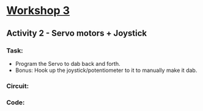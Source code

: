 # [Workshop 3](https://bmesbuildteamucla.github.io/Workshops/Workshop%203%20-%20Arduino%20Analog)

## Activity 2 - Servo motors + Joystick

### Task:
* Program the Servo to dab back and forth.
* Bonus: Hook up the joystick/potentiometer to it to manually make it dab. 

### Circuit:

### Code:
```C++

```
